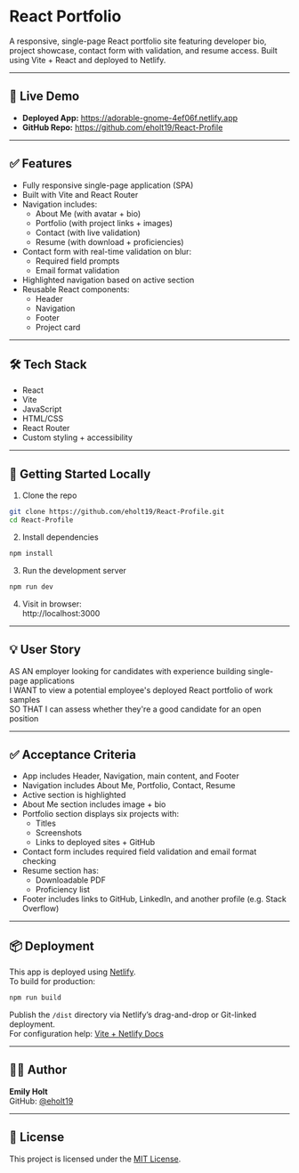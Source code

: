 # React Portfolio

A responsive, single-page React portfolio site featuring developer bio, project showcase, contact form with validation, and resume access. Built using Vite + React and deployed to Netlify.

---

## 🚀 Live Demo

- **Deployed App:** https://adorable-gnome-4ef06f.netlify.app  
- **GitHub Repo:** https://github.com/eholt19/React-Profile

---

## ✅ Features

- Fully responsive single-page application (SPA)
- Built with Vite and React Router
- Navigation includes:
  - About Me (with avatar + bio)
  - Portfolio (with project links + images)
  - Contact (with live validation)
  - Resume (with download + proficiencies)
- Contact form with real-time validation on blur:
  - Required field prompts
  - Email format validation
- Highlighted navigation based on active section
- Reusable React components:
  - Header
  - Navigation
  - Footer
  - Project card

---

## 🛠️ Tech Stack

- React
- Vite
- JavaScript
- HTML/CSS
- React Router
- Custom styling + accessibility

---

## 🧪 Getting Started Locally

1. Clone the repo

```bash
git clone https://github.com/eholt19/React-Profile.git
cd React-Profile
```

2. Install dependencies

```bash
npm install
```

3. Run the development server

```bash
npm run dev
```

4. Visit in browser:  
http://localhost:3000

---

## 💡 User Story

AS AN employer looking for candidates with experience building single-page applications  
I WANT to view a potential employee's deployed React portfolio of work samples  
SO THAT I can assess whether they're a good candidate for an open position

---

## ✅ Acceptance Criteria

- App includes Header, Navigation, main content, and Footer
- Navigation includes About Me, Portfolio, Contact, Resume
- Active section is highlighted
- About Me section includes image + bio
- Portfolio section displays six projects with:
  - Titles
  - Screenshots
  - Links to deployed sites + GitHub
- Contact form includes required field validation and email format checking
- Resume section has:
  - Downloadable PDF
  - Proficiency list
- Footer includes links to GitHub, LinkedIn, and another profile (e.g. Stack Overflow)

---

## 📦 Deployment

This app is deployed using [Netlify](https://www.netlify.com/).  
To build for production:

```bash
npm run build
```

Publish the `/dist` directory via Netlify’s drag-and-drop or Git-linked deployment.  
For configuration help: [Vite + Netlify Docs](https://vitejs.dev/guide/static-deploy.html#netlify)

---

## 👩‍💻 Author

**Emily Holt**  
GitHub: [@eholt19](https://github.com/eholt19)

---

## 🪪 License

This project is licensed under the [MIT License](LICENSE).

